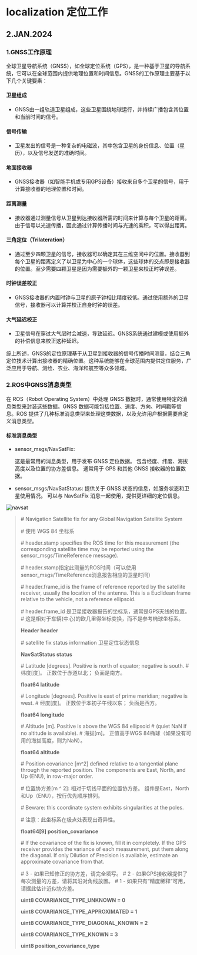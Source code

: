 # localization 定位工作
## 2.JAN.2024
### 1.GNSS工作原理

全球卫星导航系统（GNSS），如全球定位系统（GPS），是一种基于卫星的导航系统，它可以在全球范围内提供地理位置和时间信息。GNSS的工作原理主要基于以下几个关键要素：

#### 卫星组成
- GNSS由一组轨道卫星组成，这些卫星围绕地球运行，并持续广播包含其位置和当前时间的信号。

#### 信号传输
- 卫星发出的信号是一种复杂的电磁波，其中包含卫星的身份信息、位置（星历），以及信号发送的准确时间。

#### 地面接收器
- GNSS接收器（如智能手机或专用GPS设备）接收来自多个卫星的信号，用于计算接收器的地理位置和时间。

#### 距离测量
- 接收器通过测量信号从卫星到达接收器所需的时间来计算与每个卫星的距离。由于信号以光速传播，因此通过计算传播时间与光速的乘积，可以得出距离。

#### 三角定位（Trilateration）
- 通过至少四颗卫星的信号，接收器可以确定其在三维空间中的位置。接收器到每个卫星的距离定义了以卫星为中心的一个球体，这些球体的交点即是接收器的位置。至少需要四颗卫星是因为需要额外的一颗卫星来校正时钟误差。

#### 时钟误差校正
- GNSS接收器的内置时钟与卫星的原子钟相比精度较低。通过使用额外的卫星信号，接收器可以计算并校正自身时钟的误差。

#### 大气延迟校正
- 卫星信号在穿过大气层时会减速，导致延迟。GNSS系统通过建模或使用额外的补偿信息来校正这种延迟。

综上所述，GNSS的定位原理基于从卫星到接收器的信号传播时间测量，结合三角定位技术计算出接收器的精确位置。这种系统能够在全球范围内提供定位服务，广泛应用于导航、测绘、农业、海洋和航空等众多领域。

### 2.ROS中GNSS消息类型
在 ROS（Robot Operating System）中处理 GNSS 数据时，通常使用特定的消息类型来封装这些数据。GNSS 数据可能包括位置、速度、方向、时间戳等信息。ROS 提供了几种标准消息类型来处理这类数据，以及允许用户根据需要自定义消息类型。
#### 标准消息类型
- sensor_msgs/NavSatFix:

    这是最常用的消息类型，用于发布 GNSS 定位数据。
    包含经度、纬度、海拔高度以及位置的协方差信息。
    通常用于 GPS 和其他 GNSS 接收器的位置数据。

- sensor_msgs/NavSatStatus:
    提供关于 GNSS 状态的信息，如服务状态和卫星使用情况。
    可以与 NavSatFix 消息一起使用，提供更详细的定位信息。
  
![navsat](https://img-blog.csdnimg.cn/9386c260c42b4549be742bb1381dd8dd.png?x-oss-process=image/watermark,type_d3F5LXplbmhlaQ,shadow_50,text_Q1NETiBA5a2m5peg5q2i5aKD55qE5bCP6b6f,size_20,color_FFFFFF,t_70,g_se,x_16#pic_center)

> \# Navigation Satellite fix for any Global Navigation Satellite System
> 
> \# 使用 WGS 84 坐标系
>  
> \# header.stamp specifies the ROS time for this measurement (the corresponding satellite time may be reported using the sensor_msgs/TimeReference message).
> 
> \# header.stamp指定此测量的ROS时间（可以使用sensor_msgs/TimeReference消息报告相应的卫星时间）
> 
> \# header.frame_id is the frame of reference reported by the satellite receiver, usually the location of the antenna.  This is a Euclidean frame relative to the vehicle, not a reference ellipsoid.
> 
> \# header.frame_id 是卫星接收器报告的坐标系，通常是GPS天线的位置。
> \# 这是相对于车辆(中心)的欧几里得坐标变换，而不是参考椭球坐标系。
>  
> **Header header**
>  
> \# satellite fix status information    卫星定位状态信息
> 
> **NavSatStatus status**
>  
> \# Latitude [degrees]. Positive is north of equator; negative is south.
> \# 纬度[度]。 正数位于赤道以北； 负面是南方。
> 
> **float64 latitude**
>  
> \# Longitude [degrees]. Positive is east of prime meridian; negative is west.
> \# 经度[度]。 正数位于本初子午线以东； 负面是西方。
> 
> **float64 longitude**
>  
> \# Altitude [m]. Positive is above the WGS 84 ellipsoid
> \# (quiet NaN if no altitude is available).
> \# 海拔[m]。 正值高于WGS 84椭球（如果没有可用的海拔高度，则为NaN）。
> 
> **float64 altitude**
>
> \# Position covariance [m^2] defined relative to a tangential plane through the reported position. The components are East, North, and Up (ENU), in row-major order.
> 
> \# 位置协方差[m ^ 2]: 相对于切线平面的位置协方差。 组件是East，North和Up（ENU），按行优先顺序排列。
> 
> \# Beware: this coordinate system exhibits singularities at the poles.
> 
> \# 注意：此坐标系在极点处表现出奇异性。
>  
> **float64[9] position_covariance**
> 
> \# If the covariance of the fix is known, fill it in completely. If the GPS receiver provides the variance of each measurement, put them along the diagonal. If only Dilution of Precision is available, estimate an approximate covariance from that.
> 
> \# 3 - 如果已知修正的协方差，请完全填写。
> \# 2 - 如果GPS接收器提供了每次测量的方差，请将其沿对角线放置。
> \# 1 - 如果只有“精度稀释”可用，请据此估计近似协方差。
>  
> **uint8 COVARIANCE_TYPE_UNKNOWN = 0**
> 
> **uint8 COVARIANCE_TYPE_APPROXIMATED = 1**
> 
> **uint8 COVARIANCE_TYPE_DIAGONAL_KNOWN = 2**
> 
> **uint8 COVARIANCE_TYPE_KNOWN = 3**
>  
> **uint8 position_covariance_type**
